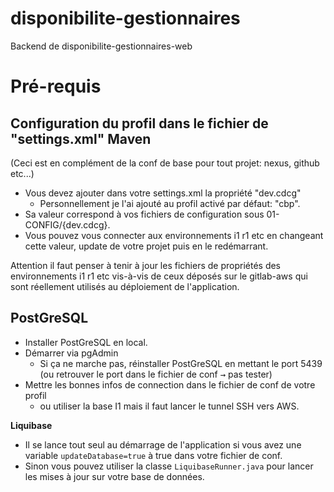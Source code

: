 # disponibilite-gestionnaires

Backend de disponibilite-gestionnaires-web

# Pré-requis

## Configuration du profil dans le fichier de "settings.xml" Maven

(Ceci est en complément de la conf de base pour tout projet: nexus, github etc...)
* Vous devez ajouter dans votre settings.xml la propriété "dev.cdcg"
  * Personnellement je l'ai ajouté au profil activé par défaut: "cbp".  
* Sa valeur correspond à vos fichiers de configuration sous 01-CONFIG/{dev.cdcg}.
* Vous pouvez vous connecter aux environnements i1 r1 etc en changeant cette valeur, update de votre projet puis en le redémarrant.

Attention il faut penser à tenir à jour les fichiers de propriétés des environnements i1 r1 etc vis-à-vis de ceux déposés sur le gitlab-aws qui sont réellement utilisés au déploiement de l'application.

## PostGreSQL 

* Installer PostGreSQL en local.
* Démarrer via pgAdmin
    * Si ça ne marche pas, réinstaller PostGreSQL en mettant le port 5439 (ou retrouver le port dans le fichier de conf <kbd>→</kbd> pas tester)
* Mettre les bonnes infos de connection dans le fichier de conf de votre profil 
    * ou utiliser la base I1 mais il faut lancer le tunnel SSH vers AWS.
    
**Liquibase**
* Il se lance tout seul au démarrage de l'application si vous avez une variable ``updateDatabase=true`` à true dans votre fichier de conf.
* Sinon vous pouvez utiliser la classe ``LiquibaseRunner.java`` pour lancer les mises à jour sur votre base de données.